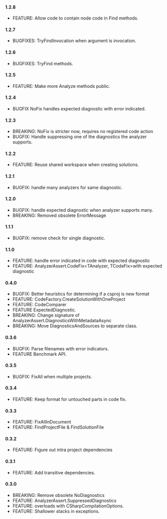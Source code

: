 #### 1.2.8
* FEATURE: Allow code to contain node code in Find methods.

#### 1.2.7
* BUGFIXES: TryFindInvocation when argument is invocation.

#### 1.2.6
* BUGFIXES: TryFind methods.

#### 1.2.5
* FEATURE: Make more Analyze methods public.

#### 1.2.4
* BUGFIX NoFix handles expected diagnostic with error indicated.

#### 1.2.3
* BREAKING: NoFix is stricter now, requires no registered code action
* BUGFIX: Handle suppressing one of the diagnostics the analyzer supports.

#### 1.2.2
* FEATURE: Reuse shared workspace when creating solutions.

#### 1.2.1
* BUGFIX: handle many analyzers for same diagnostic.

#### 1.2.0
* BUGFIX: handle expected diagnostic when analyzer supports many.
* BREAKING: Removed obsolete ErrorMessage

#### 1.1.1
* BUGFIX: remove check for single diagnostic.

#### 1.1.0
* FEATURE: handle error indicated in code with expected diagnostic
* FEATURE: AnalyzerAssert.CodeFix<TAnalyzer, TCodeFix>with expected diagnostic

#### 0.4.0
* BUGFIX: Better heuristics for determining if a csproj is new format
* FEATURE: CodeFactory.CreateSolutionWithOneProject
* FEATURE: CodeComparer
* FEATURE ExpectedDiagnostic.
* BREAKING: Change signature of AnalyzerAssert.DiagnosticsWithMetadataAsync
* BREAKING: Move DiagnosticsAndSources to separate class.

#### 0.3.6
* BUGFIX: Parse filenames with error indicators.
* FEATURE Benchmark API.

#### 0.3.5
* BUGFIX: FixAll when multiple projects.

#### 0.3.4
* FEATURE: Keep format for untouched parts in code fix.

#### 0.3.3
* FEATURE: FixAllInDocument
* FEATURE: FindProjectFile & FindSolutionFile

#### 0.3.2
* FEATURE: Figure out intra project dependencies

#### 0.3.1
* FEATURE: Add transitive dependencies.

#### 0.3.0
* BREAKING: Remove obsolete NoDiagnostics
* FEATURE: AnalyzerAssert.SuppressedDiagnostics
* FEATURE: overloads with CSharpCompilationOptions.
* FEATURE: Shallower stacks in exceptions.

